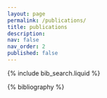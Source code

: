 ```yaml
---
layout: page
permalink: /publications/
title: publications
description:
nav: false
nav_order: 2
published: false
---
```


<!-- _pages/publications.md -->

<!-- Bibsearch Feature -->

{% include bib_search.liquid %}

<div class="publications">

{% bibliography %}

</div>
